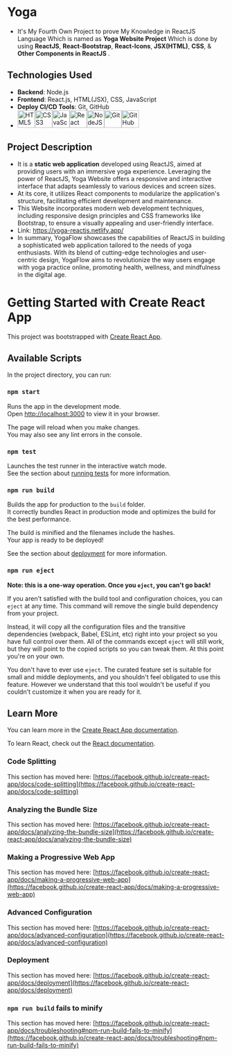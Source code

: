 # Yoga
  - It's My Fourth Own Project to prove My Knowledge in ReactJS Language Which is named as **Yoga Website Project** Which is done by using **ReactJS**, **React-Bootstrap**, **React-Icons**, **JSX(HTML)**, **CSS**, & **Other Components in ReactJS** .
## Technologies Used
  - **Backend**: Node.js
  - **Frontend**: React.js, HTML(JSX), CSS, JavaScript
  - **Deploy CI/CD Tools**: Git, GitHub 
  - <img src="https://cdn.jsdelivr.net/gh/devicons/devicon/icons/html5/html5-original-wordmark.svg" alt="HTML5" width="40" height="40"/><img src="https://cdn.jsdelivr.net/gh/devicons/devicon/icons/css3/css3-original-wordmark.svg" alt="CSS3" width="40" height="40"/><img src="https://cdn.jsdelivr.net/gh/devicons/devicon/icons/javascript/javascript-original.svg" alt="JavaScript" width="40" height="40"/><img src="https://cdn.jsdelivr.net/gh/devicons/devicon/icons/react/react-original-wordmark.svg" alt="React" width="40" height="40"/><img src="https://cdn.jsdelivr.net/gh/devicons/devicon/icons/nodejs/nodejs-original-wordmark.svg" alt="NodeJS" width="40" height="40"/><img src="https://git-scm.com/images/logos/downloads/Git-Icon-1788C.svg" alt="Git" width="40" height="40"/><img src="https://raw.githubusercontent.com/gilbarbara/logos/master/logos/github-icon.svg" alt="GitHub" width="40" height="40"/>
## Project Description
  - It is a **static web application** developed using ReactJS, aimed at providing users with an immersive yoga experience. Leveraging the power of ReactJS, Yoga Website offers a responsive and interactive interface that adapts seamlessly to various devices and screen sizes.
  - At its core, it utilizes React components to modularize the application's structure, facilitating efficient development and maintenance.
  - This Website incorporates modern web development techniques, including responsive design principles and CSS frameworks like Bootstrap, to ensure a visually appealing and user-friendly interface.
  - Link: https://yoga-reactjs.netlify.app/
  - In summary, YogaFlow showcases the capabilities of ReactJS in building a sophisticated web application tailored to the needs of yoga enthusiasts. With its blend of cutting-edge technologies and user-centric design, YogaFlow aims to revolutionize the way users engage with yoga practice online, promoting health, wellness, and mindfulness in the digital age.

# Getting Started with Create React App

This project was bootstrapped with [Create React App](https://github.com/facebook/create-react-app).

## Available Scripts

In the project directory, you can run:

### `npm start`

Runs the app in the development mode.\
Open [http://localhost:3000](http://localhost:3000) to view it in your browser.

The page will reload when you make changes.\
You may also see any lint errors in the console.

### `npm test`

Launches the test runner in the interactive watch mode.\
See the section about [running tests](https://facebook.github.io/create-react-app/docs/running-tests) for more information.

### `npm run build`

Builds the app for production to the `build` folder.\
It correctly bundles React in production mode and optimizes the build for the best performance.

The build is minified and the filenames include the hashes.\
Your app is ready to be deployed!

See the section about [deployment](https://facebook.github.io/create-react-app/docs/deployment) for more information.

### `npm run eject`

**Note: this is a one-way operation. Once you `eject`, you can't go back!**

If you aren't satisfied with the build tool and configuration choices, you can `eject` at any time. This command will remove the single build dependency from your project.

Instead, it will copy all the configuration files and the transitive dependencies (webpack, Babel, ESLint, etc) right into your project so you have full control over them. All of the commands except `eject` will still work, but they will point to the copied scripts so you can tweak them. At this point you're on your own.

You don't have to ever use `eject`. The curated feature set is suitable for small and middle deployments, and you shouldn't feel obligated to use this feature. However we understand that this tool wouldn't be useful if you couldn't customize it when you are ready for it.

## Learn More

You can learn more in the [Create React App documentation](https://facebook.github.io/create-react-app/docs/getting-started).

To learn React, check out the [React documentation](https://reactjs.org/).

### Code Splitting

This section has moved here: [https://facebook.github.io/create-react-app/docs/code-splitting](https://facebook.github.io/create-react-app/docs/code-splitting)

### Analyzing the Bundle Size

This section has moved here: [https://facebook.github.io/create-react-app/docs/analyzing-the-bundle-size](https://facebook.github.io/create-react-app/docs/analyzing-the-bundle-size)

### Making a Progressive Web App

This section has moved here: [https://facebook.github.io/create-react-app/docs/making-a-progressive-web-app](https://facebook.github.io/create-react-app/docs/making-a-progressive-web-app)

### Advanced Configuration

This section has moved here: [https://facebook.github.io/create-react-app/docs/advanced-configuration](https://facebook.github.io/create-react-app/docs/advanced-configuration)

### Deployment

This section has moved here: [https://facebook.github.io/create-react-app/docs/deployment](https://facebook.github.io/create-react-app/docs/deployment)

### `npm run build` fails to minify

This section has moved here: [https://facebook.github.io/create-react-app/docs/troubleshooting#npm-run-build-fails-to-minify](https://facebook.github.io/create-react-app/docs/troubleshooting#npm-run-build-fails-to-minify)
